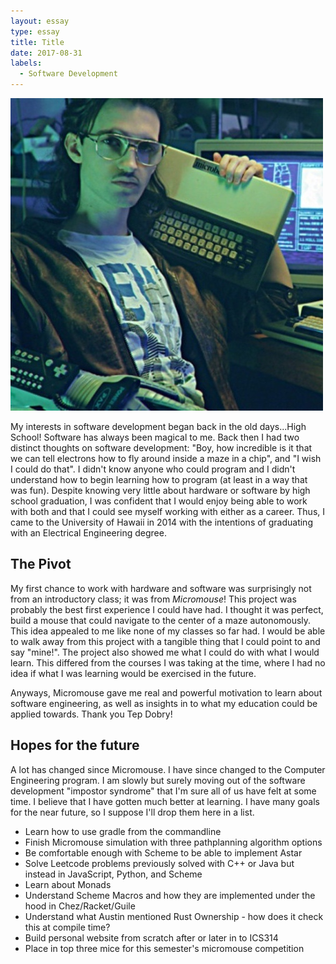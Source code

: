 ```yaml
---
layout: essay
type: essay
title: Title
date: 2017-08-31
labels:
  - Software Development
---
```


<img class="ui medium right floated image" src="../images/hackerman.jpg">

My interests in software development began back in the old days...High School! Software has always been magical to me. Back then I had two distinct thoughts on software development:
"Boy, how incredible is it that we can tell electrons how to fly around inside a maze in a chip", and "I wish I could do that". I didn't know anyone who could program and I didn't understand how to begin learning how to program (at least in a way that was fun). Despite knowing very little about hardware or software by high school graduation, I was confident that I would enjoy being able to work with both and that I could see myself working with either as a career. Thus, I came to the University of Hawaii in 2014 with the intentions of graduating with an Electrical Engineering degree.

## The Pivot

My first chance to work with hardware and software was surprisingly not from an introductory class; it was from *Micromouse*! This project was probably the best first experience I could have had. I thought it was perfect, build a mouse that could navigate to the center of a maze autonomously. This idea appealed to me like none of my classes so far had. I would be able to walk away from this project with a tangible thing that I could point to and say "mine!". The project also showed me what I could do with what I would learn. This differed from the courses I was taking at the time, where I had no idea if what I was learning would be exercised in the future. 

Anyways, Micromouse gave me real and powerful motivation to learn about software engineering, as well as insights in to what my education could be applied towards. Thank you Tep Dobry!

## Hopes for the future

A lot has changed since Micromouse. I have since changed to the Computer Engineering program. I am slowly but surely moving out of the software development "impostor syndrome" that I'm sure all of us have felt at some time. I believe that I have gotten much better at learning. I have many goals for the near future, so I suppose I'll drop them here in a list.

* Learn how to use gradle from the commandline
* Finish Micromouse simulation with three pathplanning algorithm options
* Be comfortable enough with Scheme to be able to implement Astar
* Solve Leetcode problems previously solved with C++ or Java but instead in JavaScript, Python, and Scheme
* Learn about Monads
* Understand Scheme Macros and how they are implemented under the hood in Chez/Racket/Guile
* Understand what Austin mentioned Rust Ownership - how does it check this at compile time?
* Build personal website from scratch after or later in to ICS314
* Place in top three mice for this semester's micromouse competition
